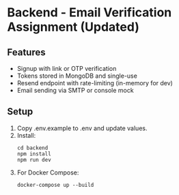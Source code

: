 # Backend - Email Verification Assignment (Updated)

## Features
- Signup with link or OTP verification
- Tokens stored in MongoDB and single-use
- Resend endpoint with rate-limiting (in-memory for dev)
- Email sending via SMTP or console mock

## Setup
1. Copy .env.example to .env and update values.
2. Install:
   ```
   cd backend
   npm install
   npm run dev
   ```
3. For Docker Compose:
   ```
   docker-compose up --build
   ```
